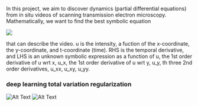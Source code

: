 In this project, we aim to discover dynamics (partial differential equations) from in situ videos of scanning transmission electron microscopy.
Mathematically, we want to find the best symbolic equation

<img src="https://render.githubusercontent.com/render/math?math=%5CLarge%0Au_t%20%3D%20f(u%2C%20u_x%2C%20u_y%2C%20u_xx%2C%20u_xy%2C%20u_yy)">

that can describe the video. u is the intensity, a fuction of the x-coordinate, the y-coordinate, and t-coordinate (time). RHS is the temporal derivative, and LHS is an unknown symbolic expression as a function of u, the 1st order derivative of u wrt x, u_x, the 1st order derivative of u wrt y, u_y, th three 2nd order derivatives, u_xx, u_xy, u_yy. 
### deep learning total variation regularization
![Alt Text](https://media.giphy.com/media/J2V1ppHgClb3RcA3ES/giphy.gif)
![Alt Text](https://media.giphy.com/media/jrnocDRGaJ7VRJnb1w/giphy.gif)
